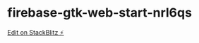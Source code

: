 # firebase-gtk-web-start-nrl6qs

[Edit on StackBlitz ⚡️](https://stackblitz.com/edit/firebase-gtk-web-start-nrl6qs)